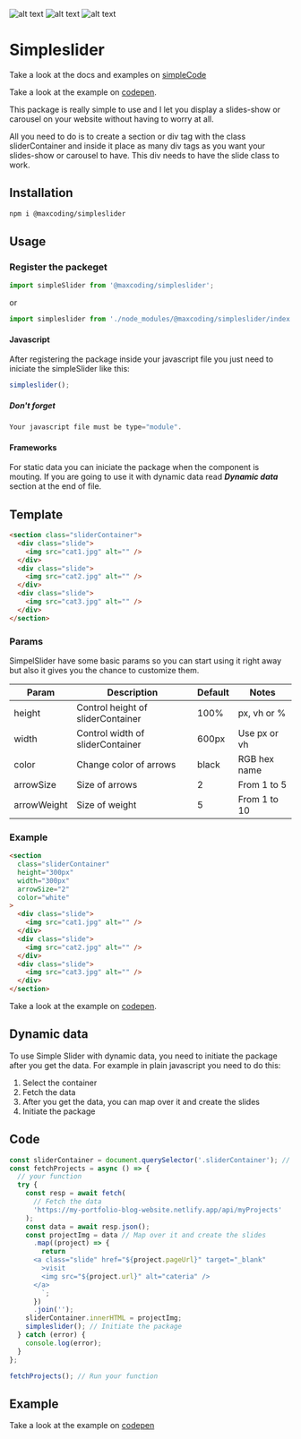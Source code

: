 ![alt text](https://img.shields.io/badge/My%20first%20NPM%20package-1.0.0-red)  ![alt text](https://img.shields.io/badge/Made%20by-Max-brightgreen) ![alt text](https://img.shields.io/badge/NPM%20package-True-red)


# Simpleslider

Take a look at the docs and examples on [simpleCode](https://simple-code.netlify.app/carrousel/intro.html)

Take a look at the example on [codepen](https://codepen.io/maxrpark/pen/ExwXRPb).

This package is really simple to use and I let you display a slides-show or carousel on your website without having to worry at all.

All you need to do is to create a section or div tag with the class sliderContainer and inside it place as many div tags as you want your slides-show or carousel to have. This div needs to have the slide class to work.

## Installation

```bash
npm i @maxcoding/simpleslider
```

## Usage

### Register the packeget

```js
import simpleSlider from '@maxcoding/simpleslider';
```

or

```js
import simpleslider from './node_modules/@maxcoding/simpleslider/index.js';
```

#### Javascript

After registering the package inside your javascript file you just need to iniciate the simpleSlider like this:

```js
simpleslider();
```

##### Don't forget

```js
Your javascript file must be type="module".
```

#### Frameworks

For static data you can iniciate the package when the component is mouting. If you are going to use it with dynamic data read **_Dynamic data_** section at the end of file.

## Template

```html
<section class="sliderContainer">
  <div class="slide">
    <img src="cat1.jpg" alt="" />
  </div>
  <div class="slide">
    <img src="cat2.jpg" alt="" />
  </div>
  <div class="slide">
    <img src="cat3.jpg" alt="" />
  </div>
</section>
```

### Params

SimpelSlider have some basic params so you can start using it right away but also it gives you the chance to customize them.

| Param       | Description                       | Default | Notes        |
| ----------- | --------------------------------- | ------- | ------------ |
| height      | Control height of sliderContainer | 100%    | px, vh or %  |
| width       | Control width of sliderContainer  | 600px   | Use px or vh |
| color       | Change color of arrows            | black   | RGB hex name |
| arrowSize   | Size of arrows                    | 2       | From 1 to 5  |
| arrowWeight | Size of weight                    | 5       | From 1 to 10 |

<!--        | autoSlide                         | Run new slide every 3 seconds | false        |     |
| arrow       | Display arrows                    | true                          |              | -->

### Example

```html
<section
  class="sliderContainer"
  height="300px"
  width="300px"
  arrowSize="2"
  color="white"
>
  <div class="slide">
    <img src="cat1.jpg" alt="" />
  </div>
  <div class="slide">
    <img src="cat2.jpg" alt="" />
  </div>
  <div class="slide">
    <img src="cat3.jpg" alt="" />
  </div>
</section>
```

Take a look at the example on [codepen](https://codepen.io/maxrpark/details/BawMWGR).

## Dynamic data

To use Simple Slider with dynamic data, you need to initiate the package after you get the data. For example in plain javascript you need to do this:

1. Select the container
2. Fetch the data
3. After you get the data, you can map over it and create the slides
4. Initiate the package

## Code

```js
const sliderContainer = document.querySelector('.sliderContainer'); // Select the container
const fetchProjects = async () => {
  // your function
  try {
    const resp = await fetch(
      // Fetch the data
      'https://my-portfolio-blog-website.netlify.app/api/myProjects'
    );
    const data = await resp.json();
    const projectImg = data // Map over it and create the slides
      .map((project) => {
        return `
      <a class="slide" href="${project.pageUrl}" target="_blank"
        >visit
        <img src="${project.url}" alt="cateria" />
      </a>
        `;
      })
      .join('');
    sliderContainer.innerHTML = projectImg;
    simpleslider(); // Initiate the package
  } catch (error) {
    console.log(error);
  }
};

fetchProjects(); // Run your function
```

## Example

Take a look at the example on [codepen](https://codepen.io/maxrpark/pen/popjqxG)
